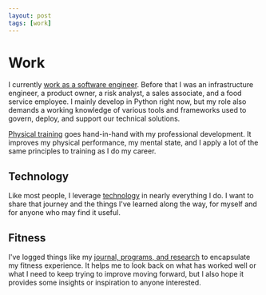 ```yaml
---
layout: post
tags: [work]
---
```


# Work

I currently [work as a software engineer](#technology). Before that I was an infrastructure engineer, a product owner, a risk analyst, a sales associate, and a food service employee. I mainly develop in Python right now, but my role also demands a working knowledge of various tools and frameworks used to govern, deploy, and support our technical solutions.

[Physical training](#fitness) goes hand-in-hand with my professional development. It improves my physical performance, my mental state, and I apply a lot of the same principles to training as I do my career.

## Technology

Like most people, I leverage [technology](./technology) in nearly everything I do. I want to share that journey and the things I've learned along the way, for myself and for anyone who may find it useful.

## Fitness

I've logged things like my [journal, programs, and research](./fitness) to encapsulate my fitness experience. It helps me to look back on what has worked well or what I need to keep trying to improve moving forward, but I also hope it provides some insights or inspiration to anyone interested.
